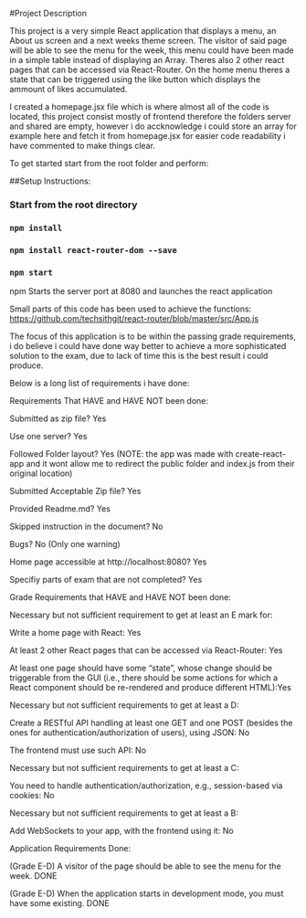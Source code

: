 #Project Description

This project is a very simple React application that displays a menu, an About us screen and a next weeks theme screen.
The visitor of said page will be able to see the menu for the week, this menu could have been made in a simple table instead of displaying an Array.
Theres also 2 other react pages that can be accessed via React-Router.
On the home menu theres a state that can be triggered using the like button which displays the ammount of likes accumulated.

I created a homepage.jsx file which is where almost all of the code is located, this project consist mostly of frontend therefore
the folders server and shared are empty, however i do accknowledge i could store an array for example here and fetch it from homepage.jsx for easier code readability
i have commented to make things clear.

To get started start from the root folder and perform:

##Setup Instructions:

### Start from the root directory

### `npm install`

### `npm install react-router-dom --save`

### `npm start`

npm Starts the server port at 8080 and launches the react application

Small parts of this code has been used to achieve the functions: https://github.com/techsithgit/react-router/blob/master/src/App.js

The focus of this application is to be within the passing grade requirements, i do believe i could have done way better to achieve a more sophisticated
solution to the exam, due to lack of time this is the best result i could produce.

Below is a long list of requirements i have done:

Requirements That HAVE and HAVE NOT been done:

Submitted as zip file? Yes

Use one server? Yes

Followed Folder layout? Yes (NOTE: the app was made with create-react-app and it wont allow me to redirect the public folder and index.js from their original location)

Submitted Acceptable Zip file? Yes

Provided Readme.md? Yes

Skipped instruction in the document? No

Bugs? No (Only one warning)

Home page accessible at http://localhost:8080? Yes

Specifiy parts of exam that are not completed? Yes

Grade Requirements that HAVE and HAVE NOT been done:

Necessary but not sufficient requirement to get at least an E mark for:

Write a home page with React: Yes

At least 2 other React pages that can be accessed via React-Router: Yes

At least one page should have some “state”, whose change should be triggerable from the GUI
(i.e., there should be some actions for which a React component should be re-rendered and
produce different HTML):Yes

Necessary but not sufficient requirements to get at least a D:

Create a RESTful API handling at least one GET and one POST (besides the ones for authentication/authorization of users), using JSON: No

The frontend must use such API: No

Necessary but not sufficient requirements to get at least a C:

You need to handle authentication/authorization, e.g., session-based via cookies: No

Necessary but not sufficient requirements to get at least a B:

Add WebSockets to your app, with the frontend using it: No

Application Requirements Done:

(Grade E-D) A visitor of the page should be able to see the menu for the week. DONE

(Grade E-D) When the application starts in development mode, you must have some existing. DONE
